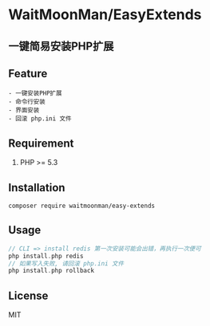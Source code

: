 # WaitMoonMan/EasyExtends

## 一键简易安装PHP扩展

## Feature
    - 一键安装PHP扩展
    - 命令行安装
    - 界面安装
    - 回滚 php.ini 文件

## Requirement

1. PHP >= 5.3



## Installation

```shell
composer require waitmoonman/easy-extends
```

## Usage

```php
// CLI => install redis 第一次安装可能会出错，再执行一次便可
php install.php redis
// 如果写入失败, 请回滚 php.ini 文件
php install.php rollback
```    

## License

MIT

